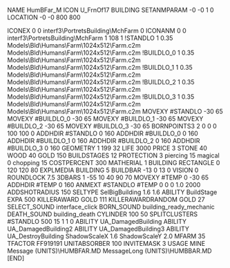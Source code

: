 NAME HumBFar_M
ICON U_FrnOf17
BUILDING
SETANMPARAM -0 -0 1 0
LOCATION -0 -0 800 800

ICONEX 0 0 interf3\PortretsBuilding\MchFarm 0
ICONANM 0 0 interf3\PortretsBuilding\MchFarm 1 108 1
!STANDLO      1 0.35 Models\Bld\Humans\Farm\1024x512\Farm.c2m Models\Bld\Humans\Farm\1024x512\Farm.c2m
!BUILDLO_0    1 0.35 Models\Bld\Humans\Farm\1024x512\Farm.c2m Models\Bld\Humans\Farm\1024x512\Farm.c2m
!BUILDLO_1    1 0.35 Models\Bld\Humans\Farm\1024x512\Farm.c2m Models\Bld\Humans\Farm\1024x512\Farm.c2m
!BUILDLO_2    1 0.35 Models\Bld\Humans\Farm\1024x512\Farm.c2m Models\Bld\Humans\Farm\1024x512\Farm.c2m
!BUILDLO_3    1 0.35 Models\Bld\Humans\Farm\1024x512\Farm.c2m Models\Bld\Humans\Farm\1024x512\Farm.c2m
MOVEXY #STANDLO   -30 65
MOVEXY #BUILDLO_0 -30 65
MOVEXY #BUILDLO_1 -30 65
MOVEXY #BUILDLO_2 -30 65
MOVEXY #BUILDLO_3 -30 65
BORNPOINTS3 2 0 0 0 100 100 0
ADDHDIR #STANDLO 0 160
ADDHDIR #BUILDLO_0 0 160
ADDHDIR #BUILDLO_1 0 160
ADDHDIR #BUILDLO_2 0 160
ADDHDIR #BUILDLO_3 0 160
GEOMETRY 1 199 32
LIFE     3000
PRICE 3 STONE 40 WOOD 40 GOLD 150
BUILDSTAGES 12
PROTECTION 3 piercing 15 magical 0 chopping 15
COSTPERCENT 300
MATHERIAL 1 BUILDING
RECTANGLE    0 120 120 80
EXPLMEDIA BUILDING 5
BUILDBAR -13 0 13 0
VISION 0
ROUNDLOCK 7.5
3DBARS 1 -55 10 40 90 70
MOVEXY  #TEMP 0 -30 65
ADDHDIR #TEMP 0 160
ANMEXT #STANDLO #TEMP 0 0 0 1.0 2000
ADDSHOTRADIUS 150
SELTYPE SelBigBuilding 1.6 1.6
ABILITY BuildStage
EXPA 500
KILLERAWARD             GOLD 111
KILLERAWARDRANDOM       GOLD 27
SELECT_SOUND interface_click
BORN_SOUND building_ready_mechanic
DEATH_SOUND building_death
CYLINDER 100 50
SPLITCLUSTERS #STANDLO 500 15 1 1 0
ABILITY UA_DamagedBuilding
ABILITY UA_DamagedBuilding2
ABILITY UA_DamagedBuilding3
ABILITY UA_DestroyBuilding
ShadowScaleX 1.6
ShadowScaleY 2.0
MFARM 35
TFACTOR FF919191
UNITABSORBER 100
INVITEMASK 3
USAGE MINE
Message (UNITS)\HUMBFAR.MD
MessageLong (UNITS)\HUMBBAR.MD
[END]
